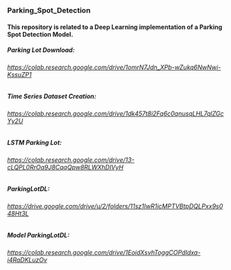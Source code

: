 ### Parking_Spot_Detection

#### This repository is related to a Deep Learning implementation of a Parking Spot Detection Model.

##### Parking Lot Download:
###### https://colab.research.google.com/drive/1omrN7Jdn_XPb-wZukq6NwNwi-KssuZP1

##### Time Series Dataset Creation:
###### https://colab.research.google.com/drive/1dk457t8i2Fq6c0qnusqLHL7qlZGcYy2U

##### LSTM Parking Lot:
###### https://colab.research.google.com/drive/13-cLQPL0RrOa9J8CqqQpw8RLWXhDIVyH

##### ParkingLotDL:
###### https://drive.google.com/drive/u/2/folders/11sz1IwR1icMPTVBtpDQLPxx9s048Ht3L

##### Model ParkingLotDL: 
###### https://colab.research.google.com/drive/1EoidXsvhToggCOPdIdxa-i4RaDKLuzOv
